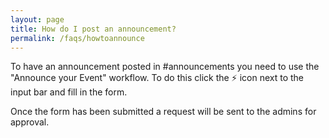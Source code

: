 ```yaml
---
layout: page
title: How do I post an announcement?
permalink: /faqs/howtoannounce
---
```


To have an announcement posted in #announcements you need to use the "Announce your Event" workflow. To do this click the ⚡️ icon next to the input bar and fill in the form.

Once the form has been submitted a request will be sent to the admins for approval.
